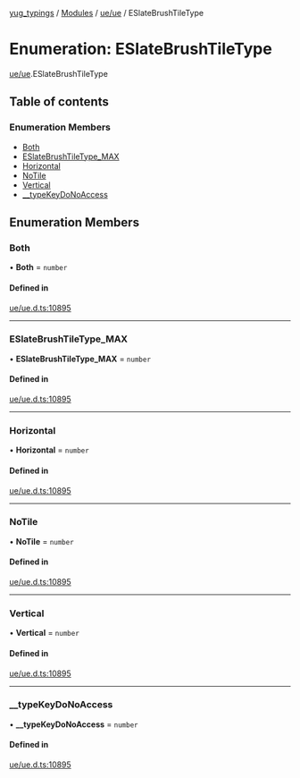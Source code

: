 [yug_typings](../README.md) / [Modules](../modules.md) / [ue/ue](../modules/ue_ue.md) / ESlateBrushTileType

# Enumeration: ESlateBrushTileType

[ue/ue](../modules/ue_ue.md).ESlateBrushTileType

## Table of contents

### Enumeration Members

- [Both](ue_ue.ESlateBrushTileType.md#both)
- [ESlateBrushTileType\_MAX](ue_ue.ESlateBrushTileType.md#eslatebrushtiletype_max)
- [Horizontal](ue_ue.ESlateBrushTileType.md#horizontal)
- [NoTile](ue_ue.ESlateBrushTileType.md#notile)
- [Vertical](ue_ue.ESlateBrushTileType.md#vertical)
- [\_\_typeKeyDoNoAccess](ue_ue.ESlateBrushTileType.md#__typekeydonoaccess)

## Enumeration Members

### Both

• **Both** = `number`

#### Defined in

[ue/ue.d.ts:10895](https://github.com/YugMetaverse/yug_typings/blob/25cad34/ue/ue.d.ts#L10895)

___

### ESlateBrushTileType\_MAX

• **ESlateBrushTileType\_MAX** = `number`

#### Defined in

[ue/ue.d.ts:10895](https://github.com/YugMetaverse/yug_typings/blob/25cad34/ue/ue.d.ts#L10895)

___

### Horizontal

• **Horizontal** = `number`

#### Defined in

[ue/ue.d.ts:10895](https://github.com/YugMetaverse/yug_typings/blob/25cad34/ue/ue.d.ts#L10895)

___

### NoTile

• **NoTile** = `number`

#### Defined in

[ue/ue.d.ts:10895](https://github.com/YugMetaverse/yug_typings/blob/25cad34/ue/ue.d.ts#L10895)

___

### Vertical

• **Vertical** = `number`

#### Defined in

[ue/ue.d.ts:10895](https://github.com/YugMetaverse/yug_typings/blob/25cad34/ue/ue.d.ts#L10895)

___

### \_\_typeKeyDoNoAccess

• **\_\_typeKeyDoNoAccess** = `number`

#### Defined in

[ue/ue.d.ts:10895](https://github.com/YugMetaverse/yug_typings/blob/25cad34/ue/ue.d.ts#L10895)

